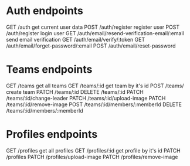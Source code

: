 # Auth endpoints

GET /auth get current user data
POST /auth/register register user
POST /auth/register login user
GET /auth/email/resend-verification-email/:email send email verification
GET /auth/email/verify/:token
GET /auth/email/forget-password/:email
POST /auth/email/reset-password

# Teams endpoints

GET /teams get all teams
GET /teams/:id get team by it's id
POST /teams/ create team
PATCH /teams/:id
DELETE /teams/:id
PATCH /teams/:id/change-leader
PATCH /teams/:id/upload-image
PATCH /teams/:id/remove-image
POST /teams/:id/members/:memberId
DELETE /teams/:id/members/:memberId

# Profiles endpoints

GET /profiles get all profiles
GET /profiles/:id get profile by it's id
PATCH /profiles
PATCH /profiles/upload-image
PATCH /profiles/remove-image

